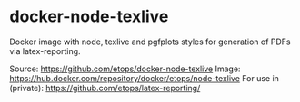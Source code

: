 # docker-node-texlive
Docker image with node, texlive and pgfplots styles for generation of PDFs via latex-reporting.

Source: https://github.com/etops/docker-node-texlive
Image: https://hub.docker.com/repository/docker/etops/node-texlive
For use in (private): https://github.com/etops/latex-reporting/
